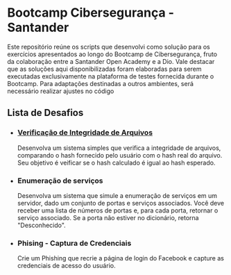 <h1>Bootcamp Cibersegurança - Santander</h1>
Este repositório reúne os scripts que desenvolvi como solução para os exercícios apresentados ao longo do Bootcamp de Cibersegurança, fruto da colaboração entre a Santander Open Academy e a Dio. Vale destacar que as soluções aqui disponibilizadas foram elaboradas para serem executadas exclusivamente na plataforma de testes fornecida durante o Bootcamp. Para adaptações destinadas a outros ambientes, será necessário realizar ajustes no código

<h2>Lista de Desafios</h2>

+ <b><h3>[Verificação de Integridade de Arquivos](verifica_integridade/resultado.md)</h3></b> 

   Desenvolva um sistema simples que verifica a integridade de arquivos,
  comparando o hash fornecido pelo usuário com o hash real do arquivo. Seu
  objetivo é veificar se o hash calculado é igual ao hash esperado.

 + <b><h3>Enumeração de serviços</h3></b>

    Desenvolva um sistema que simule a enumeração de serviços em um servidor, dado um conjunto de portas e serviços associados.
   Você deve receber uma lista de números de portas e, para cada porta, retornar o serviço associado. Se a porta não estiver
   no dicionário, retorna "Desconhecido".

  + <b><h3>Phising - Captura de Credenciais</h3></b>

    Crie um Phishing que recrie a página de login do Facebook e capture as credenciais de acesso do usuário.

